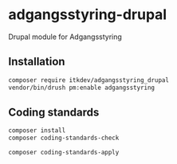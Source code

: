 # adgangsstyring-drupal

Drupal module for Adgangsstyring

## Installation

```sh
composer require itkdev/adgangsstyring_drupal
vendor/bin/drush pm:enable adgangsstyring
```

## Coding standards

```sh
composer install
composer coding-standards-check
```

```sh
composer coding-standards-apply
```
